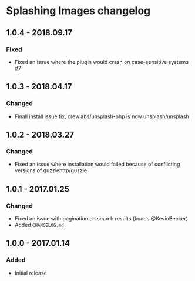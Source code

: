 # Splashing Images changelog

## 1.0.4 - 2018.09.17
### Fixed
* Fixed an issue where the plugin would crash on case-sensitive systems [#7](https://github.com/studioespresso/craft3-unsplash/pull/7)


## 1.0.3 - 2018.04.17
### Changed
* Finall install issue fix, crewlabs/unsplash-php is now unsplash/unsplash

## 1.0.2 - 2018.03.27
### Changed
* Fixed an issue where installation would failed because of conflicting versions of guzzlehttp/guzzle

## 1.0.1 - 2017.01.25
### Changed
* Fixed an issue with pagination on search results (kudos @KevinBecker)
* Added `CHANGELOG.md`

## 1.0.0 - 2017.01.14
### Added
* Initial release